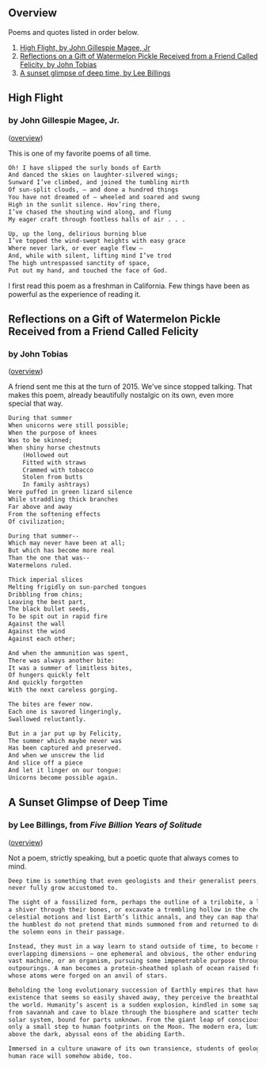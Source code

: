 <a name="#overview"></a>

## Overview

Poems and quotes listed in order below.

1. [High Flight, by John Gillespie Magee, Jr](#high-flight)
2. [Reflections on a Gift of Watermelon Pickle Received from a Friend Called Felicity, by John Tobias](#watermelon-felicity)
3. [A sunset glimpse of deep time, by Lee Billings](#deep-time)

<a name="#high-flight"></a>

## High Flight
### by John Gillespie Magee, Jr.
([overview](#overview))

This is one of my favorite poems of all time.

```markdown
Oh! I have slipped the surly bonds of Earth
And danced the skies on laughter-silvered wings;
Sunward I’ve climbed, and joined the tumbling mirth
Of sun-split clouds, — and done a hundred things
You have not dreamed of — wheeled and soared and swung
High in the sunlit silence. Hov’ring there,
I’ve chased the shouting wind along, and flung
My eager craft through footless halls of air . . .

Up, up the long, delirious burning blue
I’ve topped the wind-swept heights with easy grace
Where never lark, or ever eagle flew —
And, while with silent, lifting mind I’ve trod
The high untrespassed sanctity of space,
Put out my hand, and touched the face of God.
```

I first read this poem as a freshman in California. Few things have been as powerful as the experience of reading it.

<a name="#watermelon-felicity"></a>

## Reflections on a Gift of Watermelon Pickle Received from a Friend Called Felicity
### by John Tobias
([overview](#overview))

A friend sent me this at the turn of 2015. We've since stopped talking. That makes this poem, already beautifully nostalgic on its own, even more special that way.

```markdown
During that summer
When unicorns were still possible;
When the purpose of knees 
Was to be skinned;
When shiny horse chestnuts
    (Hollowed out
    Fitted with straws
    Crammed with tobacco
    Stolen from butts
    In family ashtrays)
Were puffed in green lizard silence
While straddling thick branches
Far above and away
From the softening effects
Of civilization;

During that summer--
Which may never have been at all;
But which has become more real
Than the one that was--
Watermelons ruled.

Thick imperial slices 
Melting frigidly on sun-parched tongues
Dribbling from chins;
Leaving the best part,
The black bullet seeds,
To be spit out in rapid fire
Against the wall
Against the wind
Against each other;

And when the ammunition was spent,
There was always another bite:
It was a summer of limitless bites,
Of hungers quickly felt 
And quickly forgotten
With the next careless gorging.

The bites are fewer now.
Each one is savored lingeringly,
Swallowed reluctantly.

But in a jar put up by Felicity,
The summer which maybe never was
Has been captured and preserved.
And when we unscrew the lid
And slice off a piece
And let it linger on our tongue:
Unicorns become possible again.
```

<a name="#deep-time"></a>

## A Sunset Glimpse of Deep Time
### by Lee Billings, from *Five Billion Years of Solitude*
([overview](#overview))

Not a poem, strictly speaking, but a poetic quote that always comes to mind. 

```markdown
Deep time is something that even geologists and their generalist peers, the earth and planetary scientists, can 
never fully grow accustomed to. 

The sight of a fossilized form, perhaps the outline of a trilobite, a leaf, or a saurian footfall can still send 
a shiver through their bones, or excavate a trembling hollow in the chest that breath cannot fill. They can measure 
celestial motions and list Earth’s lithic annals, and they can map that arcane knowledge onto familiar scales, but 
the humblest do not pretend that minds summoned from and returned to dust in a century’s span can truly comprehend 
the solemn eons in their passage. 

Instead, they must in a way learn to stand outside of time, to become momentarily eternal. Their world acquires dual, 
overlapping dimensions — one ephemeral and obvious, the other enduring and hidden in plain view. A planet becomes a 
vast machine, or an organism, pursuing some impenetrable purpose through its continental collisions and volcanic 
outpourings. A man becomes a protein-sheathed splash of ocean raised from rock to breathe the sky, an eater of sun 
whose atoms were forged on an anvil of stars. 

Beholding the long evolutionary succession of Earthly empires that have come and gone, capped by a sliver of human 
existence that seems so easily shaved away, they perceive the breathtaking speed with which our species has stormed 
the world. Humanity’s ascent is a sudden explosion, kindled in some sapient spark of self-reflection, bursting forth 
from savannah and cave to blaze through the biosphere and scatter technological shrapnel across the planet, then the 
solar system, bound for parts unknown. From the giant leap of consciousness alongside some melting glacier, it proved 
only a small step to human footprints on the Moon. The modern era, luminous and fleeting, flashes like lightning 
above the dark, abyssal eons of the abiding Earth. 

Immersed in a culture unaware of its own transience, students of geologic time see all this and wonder whether the 
human race will somehow abide, too.
```
